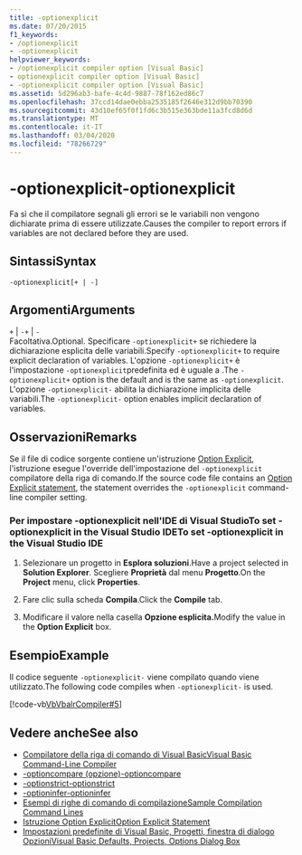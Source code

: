 ```yaml
---
title: -optionexplicit
ms.date: 07/20/2015
f1_keywords:
- /optionexplicit
- -optionexplicit
helpviewer_keywords:
- /optionexplicit compiler option [Visual Basic]
- optionexplicit compiler option [Visual Basic]
- -optionexplicit compiler option [Visual Basic]
ms.assetid: 5d296ab3-bafe-4c4d-9887-78f162ed86c7
ms.openlocfilehash: 37ccd14dae0ebba2535185f2646e312d9bb70390
ms.sourcegitcommit: 43d10ef65f0f1fd6c3b515e363bde11a3fcd8d6d
ms.translationtype: MT
ms.contentlocale: it-IT
ms.lasthandoff: 03/04/2020
ms.locfileid: "78266729"
---
```

# <a name="-optionexplicit"></a><span data-ttu-id="a7a50-102">-optionexplicit</span><span class="sxs-lookup"><span data-stu-id="a7a50-102">-optionexplicit</span></span>
<span data-ttu-id="a7a50-103">Fa sì che il compilatore segnali gli errori se le variabili non vengono dichiarate prima di essere utilizzate.</span><span class="sxs-lookup"><span data-stu-id="a7a50-103">Causes the compiler to report errors if variables are not declared before they are used.</span></span>  
  
## <a name="syntax"></a><span data-ttu-id="a7a50-104">Sintassi</span><span class="sxs-lookup"><span data-stu-id="a7a50-104">Syntax</span></span>  
  
```console  
-optionexplicit[+ | -]  
```  
  
## <a name="arguments"></a><span data-ttu-id="a7a50-105">Argomenti</span><span class="sxs-lookup"><span data-stu-id="a7a50-105">Arguments</span></span>  
 <span data-ttu-id="a7a50-106">`+` &#124; `-`</span><span class="sxs-lookup"><span data-stu-id="a7a50-106">`+` &#124; `-`</span></span>  
 <span data-ttu-id="a7a50-107">Facoltativa.</span><span class="sxs-lookup"><span data-stu-id="a7a50-107">Optional.</span></span> <span data-ttu-id="a7a50-108">Specificare `-optionexplicit+` se richiedere la dichiarazione esplicita delle variabili.</span><span class="sxs-lookup"><span data-stu-id="a7a50-108">Specify `-optionexplicit+` to require explicit declaration of variables.</span></span> <span data-ttu-id="a7a50-109">L'opzione `-optionexplicit+` è l'impostazione `-optionexplicit`predefinita ed è uguale a .</span><span class="sxs-lookup"><span data-stu-id="a7a50-109">The `-optionexplicit+` option is the default and is the same as `-optionexplicit`.</span></span> <span data-ttu-id="a7a50-110">L'opzione `-optionexplicit-` abilita la dichiarazione implicita delle variabili.</span><span class="sxs-lookup"><span data-stu-id="a7a50-110">The `-optionexplicit-` option enables implicit declaration of variables.</span></span>  
  
## <a name="remarks"></a><span data-ttu-id="a7a50-111">Osservazioni</span><span class="sxs-lookup"><span data-stu-id="a7a50-111">Remarks</span></span>  
 <span data-ttu-id="a7a50-112">Se il file di codice sorgente contiene un'istruzione [Option Explicit](../../../visual-basic/language-reference/statements/option-explicit-statement.md), l'istruzione esegue l'override dell'impostazione del `-optionexplicit` compilatore della riga di comando.</span><span class="sxs-lookup"><span data-stu-id="a7a50-112">If the source code file contains an [Option Explicit statement](../../../visual-basic/language-reference/statements/option-explicit-statement.md), the statement overrides the `-optionexplicit` command-line compiler setting.</span></span>  
  
### <a name="to-set--optionexplicit-in-the-visual-studio-ide"></a><span data-ttu-id="a7a50-113">Per impostare -optionexplicit nell'IDE di Visual StudioTo set -optionexplicit in the Visual Studio IDE</span><span class="sxs-lookup"><span data-stu-id="a7a50-113">To set -optionexplicit in the Visual Studio IDE</span></span>  
  
1. <span data-ttu-id="a7a50-114">Selezionare un progetto in **Esplora soluzioni**.</span><span class="sxs-lookup"><span data-stu-id="a7a50-114">Have a project selected in **Solution Explorer**.</span></span> <span data-ttu-id="a7a50-115">Scegliere **Proprietà** dal menu **Progetto**.</span><span class="sxs-lookup"><span data-stu-id="a7a50-115">On the **Project** menu, click **Properties**.</span></span>
  
2. <span data-ttu-id="a7a50-116">Fare clic sulla scheda **Compila**.</span><span class="sxs-lookup"><span data-stu-id="a7a50-116">Click the **Compile** tab.</span></span>  
  
3. <span data-ttu-id="a7a50-117">Modificare il valore nella casella **Opzione esplicita.**</span><span class="sxs-lookup"><span data-stu-id="a7a50-117">Modify the value in the **Option Explicit** box.</span></span>  
  
## <a name="example"></a><span data-ttu-id="a7a50-118">Esempio</span><span class="sxs-lookup"><span data-stu-id="a7a50-118">Example</span></span>  
 <span data-ttu-id="a7a50-119">Il codice seguente `-optionexplicit-` viene compilato quando viene utilizzato.</span><span class="sxs-lookup"><span data-stu-id="a7a50-119">The following code compiles when `-optionexplicit-` is used.</span></span>  
  
 [!code-vb[VbVbalrCompiler#5](~/samples/snippets/visualbasic/VS_Snippets_VBCSharp/VbVbalrCompiler/VB/OptionExplicitOff.vb#5)]  
  
## <a name="see-also"></a><span data-ttu-id="a7a50-120">Vedere anche</span><span class="sxs-lookup"><span data-stu-id="a7a50-120">See also</span></span>

- [<span data-ttu-id="a7a50-121">Compilatore della riga di comando di Visual Basic</span><span class="sxs-lookup"><span data-stu-id="a7a50-121">Visual Basic Command-Line Compiler</span></span>](../../../visual-basic/reference/command-line-compiler/index.md)
- [<span data-ttu-id="a7a50-122">-optioncompare (opzione)</span><span class="sxs-lookup"><span data-stu-id="a7a50-122">-optioncompare</span></span>](../../../visual-basic/reference/command-line-compiler/optioncompare.md)
- [<span data-ttu-id="a7a50-123">-optionstrict</span><span class="sxs-lookup"><span data-stu-id="a7a50-123">-optionstrict</span></span>](../../../visual-basic/reference/command-line-compiler/optionstrict.md)
- [<span data-ttu-id="a7a50-124">-optioninfer</span><span class="sxs-lookup"><span data-stu-id="a7a50-124">-optioninfer</span></span>](../../../visual-basic/reference/command-line-compiler/optioninfer.md)
- [<span data-ttu-id="a7a50-125">Esempi di righe di comando di compilazione</span><span class="sxs-lookup"><span data-stu-id="a7a50-125">Sample Compilation Command Lines</span></span>](../../../visual-basic/reference/command-line-compiler/sample-compilation-command-lines.md)
- [<span data-ttu-id="a7a50-126">Istruzione Option Explicit</span><span class="sxs-lookup"><span data-stu-id="a7a50-126">Option Explicit Statement</span></span>](../../../visual-basic/language-reference/statements/option-explicit-statement.md)
- [<span data-ttu-id="a7a50-127">Impostazioni predefinite di Visual Basic, Progetti, finestra di dialogo Opzioni</span><span class="sxs-lookup"><span data-stu-id="a7a50-127">Visual Basic Defaults, Projects, Options Dialog Box</span></span>](/visualstudio/ide/reference/visual-basic-defaults-projects-options-dialog-box)
